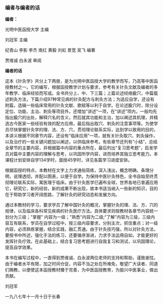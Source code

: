 ### 编者与编者的话

**编者：**

光明中医函授大学 主编

刘冠军 主编

纪青山  李影  李杰  南红
黄毅  刘虹  景宽  吴飞  编著

贾维诚  白永波  审阅

**编者的话**

这本《针灸学》共分上下两册，是为光明中医函授大学的教学而写，乃高等中医函授教材之一。它的编写，根据函授教学计划与要求，参考有关针灸文献及编者的多年教学、临床经验而写成。全书共分上、中、下三篇；上篇论述经络腧穴，中篇载述刺灸方法，下篇介绍97种常见病的针灸配方与刺灸方法；为适应自学，还设有附篇，选辑一些临床常用的针灸文献、歌赋等以利于自学。在论述腧穴时，除分设定位、功能、主治、刺灸等项目外，还增加“讲述”一项，在“讲述”项内，一般均先指出腧穴的出处，解释穴名的含义，然后就其功能和主治，加以阐述其机理，并精选古今医家一些经验有效的配方应用，最后指出取穴、刺灸的注意事项等。为使学员尽快掌握针灸学的理、法、方、穴，贯彻理论联系实际，达到学以致用的目的，本讲义根据不同章节内容，还设有“临床应用”一项，就有关针灸取穴、刺灸操作，以及治疗的一些关键问题加以阐述，以供临床参考。有些章节还列有“小结”，总结全章节的主要内容，并根据篇中内容的重点所在，最后列出"复习思考题”，启发学员对篇中主要内容的理解与思考，以巩固所学内容，进而培养其独立思考能力。本课程计划安排自学134学时，面授45学时，详见各篇学习进度安排。

根据函授的特点，本教材在文字上力求通俗简练，深入浅出，概念明确，条理分明，说理透彻，并配以图表，以便于自学。为保持中医针灸特色，全书自始至终贯彻理论联系实际，寓医理于临床。由于针灸医学已遍布全球，世界各地已普遍应用它，研究它，新的经验，新的成果不断出现，故本书适当纳入一些新的知识，目的在于帮助学习者开阔思路，了解针灸的研究动态和发展方向。

通过本教材的学习，要求学员了解中国针灸的概况，掌握针灸的理、法、方、穴的规律，以及临床各科常见疾病的针灸医疗方法。具体要求则按教材各章节内容统一划分为三级；"掌握" 内容为一级；"熟悉"内容为二级;“了解”内容为三级，三级内容互有联系，学员在自学过程中，按三级内容要求，分别主次，抓住重点；对一级内容，必须熟练掌握，结合实践，融汇贯通。由于针灸技巧强，所以对针灸方法，要按书中所述，强化手法的练习，还要循序渐进，力求手法运用自如，才能更好的发挥针灸疗效。在此基础上，结合复习思考题进行自我复习和测试，以巩固理论，提高自学效果。

本书在编写过程中，一直得到贾维诚、白永波两位老师的支持和帮助，谨致谢忱。由于编者水平有限，加之时间仓促，内容不当之处在所难免，敬望广大读者、同道们赐教，以便使这本函授教材臻于完善，为中医函授教育，为振兴中医事业，做出贡献。

刘冠军

一九八七年十一月十日于长春
